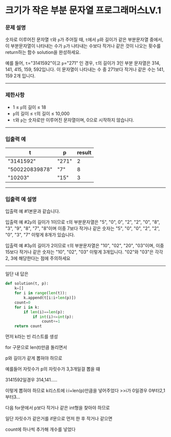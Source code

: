 # 크기가 작은 부분 문자열 프로그래머스LV.1

### **문제 설명**

숫자로 이루어진 문자열 `t`와 `p`가 주어질 때, `t`에서 `p`와 길이가 같은 부분문자열 중에서, 이 부분문자열이 나타내는 수가 `p`가 나타내는 수보다 작거나 같은 것이 나오는 횟수를 return하는 함수 solution을 완성하세요.

예를 들어, `t`="3141592"이고 `p`="271" 인 경우, `t`의 길이가 3인 부분 문자열은 314, 141, 415, 159, 592입니다. 이 문자열이 나타내는 수 중 271보다 작거나 같은 수는 141, 159 2개 입니다.

---

### 제한사항

- 1 ≤ `p`의 길이 ≤ 18
- `p`의 길이 ≤ `t`의 길이 ≤ 10,000
- `t`와 `p`는 숫자로만 이루어진 문자열이며, 0으로 시작하지 않습니다.

---

### 입출력 예

| t | p | result |
| --- | --- | --- |
| "3141592" | "271" | 2 |
| "500220839878" | "7" | 8 |
| "10203" | "15" | 3 |

---

### 입출력 예 설명

입출력 예 #1본문과 같습니다.

입출력 예 #2`p`의 길이가 1이므로 `t`의 부분문자열은 "5", "0", 0", "2", "2", "0", "8", "3", "9", "8", "7", "8"이며 이중 7보다 작거나 같은 숫자는 "5", "0", "0", "2", "2", "0", "3", "7" 이렇게 8개가 있습니다.

입출력 예 #3`p`의 길이가 2이므로 `t`의 부분문자열은 "10", "02", "20", "03"이며, 이중 15보다 작거나 같은 숫자는 "10", "02", "03" 이렇게 3개입니다. "02"와 "03"은 각각 2, 3에 해당한다는 점에 주의하세요

---

일단 내 답은

```python
def solution(t, p):
    k=[]
    for i in range(len(t)):
        k.append(t[i:i+len(p)])
    count=0
    for i in k:
        if len(i)==len(p):
            if int(i)<=int(p):
                count+=1
    return count
```

먼저 k라는 빈 리스트를 생성

for 구문으로 len(t)만큼 돌리면서

p와 길이가 같게 뽑혀야 하므로

예를들어 자릿수가 p의 자릿수가 3,3개일걸 뽑을 떄

3141592일경우 314,141…..

이렇게 뽑혀야 하므로 k리스트에 i:i+len(p)만큼을 넣어주었다 >>i가 0일경우 0부터2,1부터3…

다음 for문에서 p보다 작거나 같은 int형을 찾아야 하므로

일단 자릿수가 같은거를 if문으로 먼저 한 후 작거나 같으면

count에 하나씩 추가해 개수를 넣었다